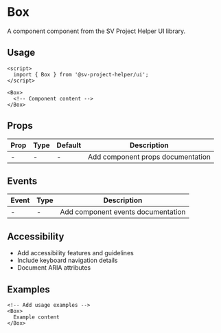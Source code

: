 # Box

A component component from the SV Project Helper UI library.

## Usage

```svelte
<script>
  import { Box } from '@sv-project-helper/ui';
</script>

<Box>
  <!-- Component content -->
</Box>
```

## Props

| Prop | Type | Default | Description |
|------|------|---------|-------------|
| - | - | - | Add component props documentation |

## Events

| Event | Type | Description |
|-------|------|-------------|
| - | - | Add component events documentation |

## Accessibility

- Add accessibility features and guidelines
- Include keyboard navigation details
- Document ARIA attributes

## Examples

```svelte
<!-- Add usage examples -->
<Box>
  Example content
</Box>
```